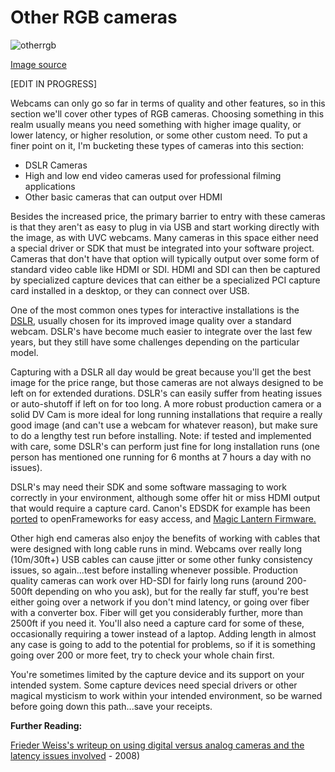 # Other RGB cameras

![otherrgb](../../../Guide\_to\_Cameras\_magicbook/content/red.jpg)

[Image source](http://www.brainfarmcinema.com/red.aspx)

\[EDIT IN PROGRESS]

Webcams can only go so far in terms of quality and other features, so in this section we'll cover other types of RGB cameras. Choosing something in this realm usually means you need something with higher image quality, or lower latency, or higher resolution, or some other custom need. To put a finer point on it, I'm bucketing these types of cameras into this section:

* DSLR Cameras
* High and low end video cameras used for professional filming applications
* Other basic cameras that can output over HDMI

Besides the increased price, the primary barrier to entry with these cameras is that they aren't as easy to plug in via USB and start working directly with the image, as with UVC webcams. Many cameras in this space either need a special driver or SDK that must be integrated into your software project. Cameras that don't have that option will typically output over some form of standard video cable like HDMI or SDI. HDMI and SDI can then be captured by specialized capture devices that can either be a specialized PCI capture card installed in a desktop, or they can connect over USB.

One of the most common ones types for interactive installations is the [DSLR](https://en.wikipedia.org/wiki/Digital\_single-lens\_reflex\_camera), usually chosen for its improved image quality over a standard webcam. DSLR's have become much easier to integrate over the last few years, but they still have some challenges depending on the particular model.

Capturing with a DSLR all day would be great because you'll get the best image for the price range, but those cameras are not always designed to be left on for extended durations. DSLR's can easily suffer from heating issues or auto-shutoff if left on for too long. A more robust production camera or a solid DV Cam is more ideal for long running installations that require a really good image (and can't use a webcam for whatever reason), but make sure to do a lengthy test run before installing. Note: if tested and implemented with care, some DSLR's can perform just fine for long installation runs (one person has mentioned one running for 6 months at 7 hours a day with no issues).

DSLR's may need their SDK and some software massaging to work correctly in your environment, although some offer hit or miss HDMI output that would require a capture card. Canon's EDSDK for example has been [ported](https://github.com/kylemcdonald/ofxEdsdk) to openFrameworks for easy access, and [Magic Lantern Firmware.](../../../Guide\_to\_Cameras\_magicbook/content/http:/blairneal.com/blog/canon2syphon-v1-0%3E%3C/a%3ECanon2Syphon%3C/a%3E%20will%20let%20you%20access%20the%20camera%20feed%20in%20other%20video%20apps%20via%20Syphon.%20You%20can%20also%20play%20with%20custom%20firmware%20for%20Canon%20to%20expose%20additional%20features%20with%20the%20%3Ca%20href=)

Other high end cameras also enjoy the benefits of working with cables that were designed with long cable runs in mind. Webcams over really long (10m/30ft+) USB cables can cause jitter or some other funky consistency issues, so again...test before installing whenever possible. Production quality cameras can work over HD-SDI for fairly long runs (around 200-500ft depending on who you ask), but for the really far stuff, you're best either going over a network if you don't mind latency, or going over fiber with a converter box. Fiber will get you considerably further, more than 2500ft if you need it. You'll also need a capture card for some of these, occasionally requiring a tower instead of a laptop. Adding length in almost any case is going to add to the potential for problems, so if it is something going over 200 or more feet, try to check your whole chain first.

You're sometimes limited by the capture device and its support on your intended system. Some capture devices need special drivers or other magical mysticism to work within your intended environment, so be warned before going down this path...save your receipts.

**Further Reading:**

[Frieder Weiss's writeup on using digital versus analog cameras and the latency issues involved](http://frieder-weiss.de/eyecon/equipment.html) - 2008)
